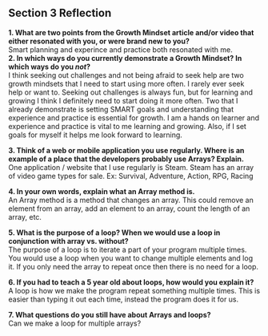 ## Section 3 Reflection

**1. What are two points from the Growth Mindset article and/or video that either resonated with you, or were brand new to you?**   
Smart planning and experince and practice both resonated with me.   
**2. In which ways do you currently demonstrate a Growth Mindset? In which ways do you _not_?**  
I think seeking out challenges and not being afraid to seek help are two growth mindsets that I need to start using more often. I rarely ever seek help or want to. Seeking out challenges is always fun, but for learning and growing I think I definitely need to start doing it more often. Two that I already demonstrate is setting SMART goals and understanding that experience and practice is essential for growth. I am a hands on learner and experience and practice is vital to me learning and growing. Also, if I set goals for myself it helps me look forward to learning.

**3. Think of a web or mobile application you use regularly. Where is an example of a place that the developers probably use Arrays? Explain.**   
One application / website that I use regularly is Steam. Steam has an array of video game types for sale. Ex: Survival, Adventure, Action, RPG, Racing  

**4. In your own words, explain what an Array method is.**  
An Array method is a method that changes an array. This could remove an element from an array, add an element to an array, count the length of an array, etc.

**5. What is the purpose of a loop? When we would use a loop in conjunction with array vs. without?**  
The purpose of a loop is to iterate a part of your program multiple times. You would use a loop when you want to change multiple elements and log it. If you only need the array to repeat once then there is no need for a loop.  

**6. If you had to teach a 5 year old about loops, how would you explain it?**   
A loop is how we make the program repeat something multiple times. This is easier than typing it out each time, instead the program does it for us.   

**7. What questions do you still have about Arrays and loops?**   
Can we make a loop for multiple arrays? 
